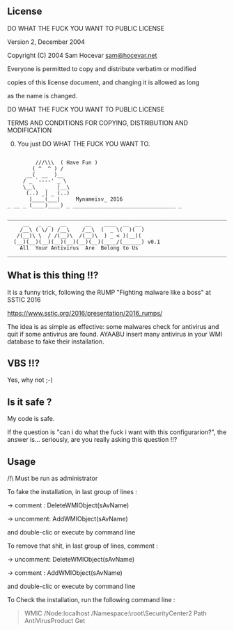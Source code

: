 License
-------

DO WHAT THE FUCK YOU WANT TO PUBLIC LICENSE 

Version 2, December 2004 
                    
Copyright (C) 2004 Sam Hocevar <sam@hocevar.net> 

Everyone is permitted to copy and distribute verbatim or modified 

copies of this license document, and changing it is allowed as long 

as the name is changed. 

DO WHAT THE FUCK YOU WANT TO PUBLIC LICENSE 
           
TERMS AND CONDITIONS FOR COPYING, DISTRIBUTION AND MODIFICATION 

0. You just DO WHAT THE FUCK YOU WANT TO.


```

         ///\\\  ( Have Fun )
        ( ^  ^ ) /
      __(  __  )__
     / _ `----' _ \
     \__\   _   |__\
      (..) _| _ (..)
       |____(___|     Mynameisv_ 2016
_ __ _ (____)____) _ _________________________________ _
```

```
_______________________________________________________________________________
     __   _  _   __      __    ____  __  __ 
    /__\ ( \/ ) /__\    /__\  (  _ \(  )(  )
   /(__)\ \  / /(__)\  /(__)\  ) _ < )(__)( 
  (__)(__)(__)(__)(__)(__)(__)(____/(______) v0.1
    All  Your Antivirus  Are  Belong to Us
_______________________________________________________________________________
```

What is this thing !!?
-----------------------
It is a funny trick, following the RUMP "Fighting malware like a boss" at SSTIC 2016
 
https://www.sstic.org/2016/presentation/2016_rumps/
 
The idea is as simple as effective: some malwares check for antivirus and quit if some antivirus are found. AYAABU insert many antivirus in your WMI database to fake their installation.


VBS !!?
-----------------------
 Yes, why not ;-)


Is it safe ?
-----------------------
 My code is safe.
 
 If the question is "can i do what the fuck i want with this configurarion?", the answer is... seriously, are you really asking this question !!?


Usage
-----------------------
 /!\ Must be run as administrator

 To fake the installation, in last group of lines :
 
 -> comment  : DeleteWMIObject(sAvName)

 -> uncomment: AddWMIObject(sAvName)

 and double-clic or execute by command line


 To remove that shit, in last group of lines, comment :

 -> uncomment: DeleteWMIObject(sAvName)

 -> comment  : AddWMIObject(sAvName)

 and double-clic or execute by command line

 To Check the installation, run the following command line :
 
 >WMIC /Node:localhost /Namespace:\\root\SecurityCenter2 Path AntiVirusProduct Get